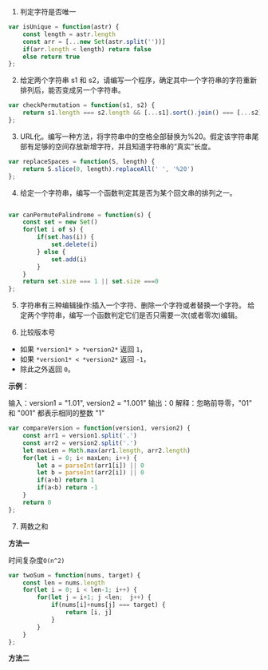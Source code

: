 
1. 判定字符是否唯一
```js
var isUnique = function(astr) {
    const length = astr.length
    const arr = [...new Set(astr.split(''))]
    if(arr.length < length) return false
    else return true
};
```
2. 给定两个字符串 s1 和 s2，请编写一个程序，确定其中一个字符串的字符重新排列后，能否变成另一个字符串。
```js
var checkPermutation = function(s1, s2) {
    return s1.length === s2.length && [...s1].sort().join() === [...s2].sort().join()
};
```
3. URL化。编写一种方法，将字符串中的空格全部替换为%20。假定该字符串尾部有足够的空间存放新增字符，并且知道字符串的“真实”长度。

```js
var replaceSpaces = function(S, length) {
    return S.slice(0, length).replaceAll(' ', '%20')
};
```

4. 给定一个字符串，编写一个函数判定其是否为某个回文串的排列之一。

```js

var canPermutePalindrome = function(s) {
    const set = new Set()
    for(let i of s) {
        if(set.has(i)) {
            set.delete(i)
        } else {
            set.add(i)
        }
    }
    return set.size === 1 || set.size ===0
};
```
5. 字符串有三种编辑操作:插入一个字符、删除一个字符或者替换一个字符。 给定两个字符串，编写一个函数判定它们是否只需要一次(或者零次)编辑。



6. 比较版本号

- 如果 `*version1* > *version2*` 返回 `1`，
- 如果 `*version1* < *version2*` 返回 `-1`，
- 除此之外返回 `0`。

**示例**：

输入：version1 = "1.01", version2 = "1.001"
输出：0
解释：忽略前导零，"01" 和 "001" 都表示相同的整数 "1"

```js
var compareVersion = function(version1, version2) {
    const arr1 = version1.split('.')
    const arr2 = version2.split('.')
    let maxLen = Math.max(arr1.length, arr2.length)
    for(let i = 0; i< maxLen; i++) {
        let a = parseInt(arr1[i]) || 0
        let b = parseInt(arr2[i]) || 0
        if(a>b) return 1
        if(a<b) return -1
    }
    return 0
};
```
7. 两数之和

**方法一**

时间复杂度`O(n^2)`

```js
var twoSum = function(nums, target) {
    const len = nums.length
    for(let i = 0; i < len-1; i++) {
        for(let j = i+1; j <len;  j++) {
            if(nums[i]+nums[j] === target) {
                return [i, j]
            }
        }
    }
};
```

**方法二**

```js

```





